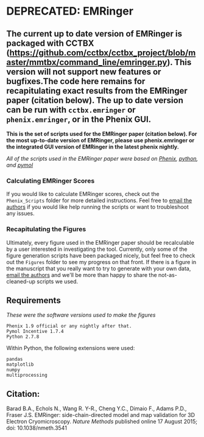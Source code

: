 # DEPRECATED: EMRinger
## The current up to date version of EMRinger is packaged with CCTBX (https://github.com/cctbx/cctbx_project/blob/master/mmtbx/command_line/emringer.py). This version will not support new features or bugfixes.The code here remains for recapitulating exact results from the EMRinger paper (citation below). The up to date version can be run with `cctbx.emringer` or `phenix.emringer`, or in the Phenix GUI.

**This is the set of scripts used for the EMRinger paper (citation below). For the most up-to-date version of EMRinger, please use phenix.emringer or the integrated GUI version of EMRinger in the latest phenix nightly.**


*All of the scripts used in the EMRinger paper were based on [Phenix](www.phenix-online.org), [python](www.python.org), and [pymol](www.pymol.org)*

### Calculating EMRinger Scores
If you would like to calculate EMRinger scores, check out the `Phenix_Scripts` folder for more detailed instructions. Feel free to [email the authors](mailto:benjamin.barad@gmail.com) if you would like help running the scripts or want to troubleshoot any issues.

### Recapitulating the Figures
Ultimately, every figure used in the EMRinger paper should be recalculable by a user interested in investigating the tool. Currently, only some of the figure generation scripts have been packaged nicely, but feel free to check out the `Figures` folder to see my progress on that front. If there is a figure in the manuscript that you really want to try to generate with your own data, [email the authors](mailto:ben.barad@ucsf.edu) and we'll be more than happy to share the not-as-cleaned-up scripts we used.

## Requirements
*These were the software versions used to make the figures*
```
Phenix 1.9 official or any nightly after that.
Pymol Incentive 1.7.4
Python 2.7.8
```
Within Python, the following extensions were used:
```
pandas
matplotlib
numpy
multiprocessing
```

## Citation:
Barad B.A., Echols N., Wang R. Y-R., Cheng Y.C., Dimaio F., Adams P.D., Fraser J.S. EMRinger: side-chain-directed model and map validation for 3D Electron Cryomicroscopy. *Nature Methods* published online 17 August 2015; doi: 10.1038/nmeth.3541

